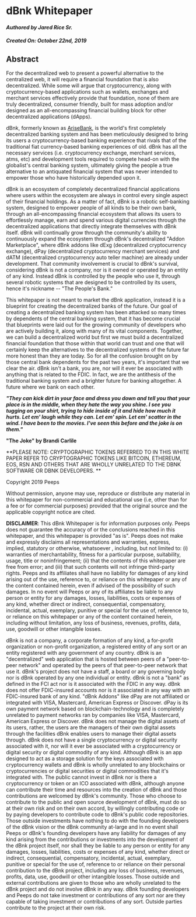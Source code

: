 # dBnk Whitepaper
#### ***Authored by Jared Rice Sr.***
#### ***Created On: October 22nd, 2019***

## Abstract
For the decentralized web to present a powerful alternative to the centralized web, it will require a financial foundation that is also decentralized. While some will argue that cryptocurrency, along with cryptocurrency-based applications such as wallets, exchanges and merchant services effectively provide that foundation, none of them are truly decentralized, consumer friendly, built for mass adoption and/or designed as an all-encompassing financial building block for other decentralized applications (dApps).

dBnk, formerly known as [AriseBank](https://github.com/arisebank), is the world's first completely decentralized banking system and has been meticulously designed to bring its users a cryptocurrency-based banking experience that rivals that of the traditional fiat currency-based banking experiences of old. dBnk has all the necessary services (i.e. cryptocurrency exchange, merchant services, atms, etc) and development tools required to compete head-on with the globalist's central banking system, ultimately giving the people a true alternative to an antiquated financial system that was never intended to empower those who have historically depended upon it. 

dBnk is an ecosystem of completely decentralized financial applications where users within the ecosystem are always in control every single aspect of their financial holdings. As a matter of fact, dBnk is a robotic self-banking system, designed to empower people of all kinds to be their own bank, through an all-encompassing financial ecosystem that allows its users to effortlessly manage, earn and spend various digital currencies through the decentralized applications that directly integrate themselves with dBnk itself. dBnk will continually grow through the community's ability to continuously expand the ecosystem through dBnk's decentralized "Addon Marketplace", where dBnk addons like dExg (decentralized cryptocurrency exchange), dPay (decentralized cryptocurrency merchant services) and dATM (decentralized cryptocurrency auto teller machine) are already under development. That community involvement is crucial to dBnk's survival, considering dBnk is not a company, nor is it owned or operated by an entity of any kind. Instead dBnk is controlled by the people who use it, through several robotic systems that are designed to be controlled by its users, hence it's nickname -- "The People's Bank."

This whitepaper is not meant to market the dBnk application, instead it is a blueprint for creating the decentralized banks of the future. Our goal of creating a decentralized banking system has been attacked so many times by dependents of the central banking system, that it has become crucial that blueprints were laid out for the growing community of developers who are actively building it, along with many of its vital components. Together, we can build a decentralized world but first we must build a decentralized financial foundation that those within that world can trust and one that will certainly keep the alternatives to the decentralized systems of the future far more honest than they are today. So for all the confusion brought on by those central bank dependents for the past two years, it's important that we clear the air. dBnk isn't a bank, you are, nor will it ever be associated with anything that is related to the FDIC. In fact, we are the antithesis of the traditional banking system and a brighter future for banking altogether. A future where we bank on each other.

***"They can kick dirt in your face and dress you down and tell you that your place is in the middle, when they hate the way you shine. I see you tugging on your shirt, trying to hide inside of it and hide how much it hurts. Let em' laugh while they can. Let em' spin. Let em' scatter in the wind. I have been to the movies. I've seen this before and the joke is on them."***

**"The Joke" by Brandi Carlile**

**PLEASE NOTE: CRYPTOGRAPHIC TOKENS REFERRED TO IN THIS WHITE PAPER REFER TO CRYPTOGRAPHIC TOKENS LIKE BITCOIN, ETHEREUM, EOS, RSN AND OTHERS THAT ARE WHOLLY UNRELATED TO THE DBNK SOFTWARE OR DBNK DEVELOPERS. **

Copyright 2019 Peeps

Without permission, anyone may use, reproduce or distribute any material in this whitepaper for non-commercial and educational use (i.e, other than for a fee or for commercial purposes) provided that the original source and the applicable copyright notice are cited. 

**DISCLAIMER**: This dBnk Whitepaper is for information purposes only. Peeps does not guarantee the accuracy  of or the conclusions reached in this whitepaper, and this whitepaper is provided "as is". Peeps does not make and expressly disclaims all representations and warranties, express, implied, statutory or otherwise, whatsoever , including, but not limited to: (i) warranties of merchantability, fitness for a particular purpose, suitability, usage, title or noninfringement; (ii) that the contents of this whitepaper are free from error; and (iii) that such contents will not infringe third-party rights. Peeps and its affiliates shall have no liability for damages of any kind arising out of the use, reference to, or reliance on this whitepaper or any of the content contained herein, even if advised of the possibility of such damages. In no event will Peeps or any of its affiliates be liable to any person or entity for any damages, losses, liabilities, costs or expenses of any kind, whether direct or indirect, consequential, compensatory, incidental, actual, exemplary, punitive or special for the use of, reference to, or reliance on this whitepaper or any of the content contained herein, including without limitation, any loss of business, revenues, profits, data, use, goodwill or other intangible losses.

dBnk is not a company, a corporate formation of any kind, a for-profit organization or non-profit organization, a registered entity of any sort or an entity registered with any government of any country. dBnk is an "decentralized" web application that is hosted between peers of a "peer-to-peer network" and operated by the peers of that peer-to-peer network that use it. dBnk's project does not have a staff, a board or any governing body nor is dBnk operated by any one individual or entity. dBnk is not a "bank" as defined in the FCI act nor is it associated with the FDIC in any way. dBnk does not offer FDIC-insured accounts nor is it associated in any way with an FDIC-insured bank of any kind. "dBnk Addons" like dPay are not affiliated or integrated with VISA, Mastercard, American Express or Discover. dPay is its own payment network based on blockchain-technology and is completely unrelated to payment networks ran by companies like VISA, Mastercard, American Express or Discover. dBnk does not manage the digital assets of its users, rather, the users are the managers of their own digital assets through the facilities dBnk enables users to manage their digital assets through. dBnk does not have a single cryptocurrency or digital security associated with it, nor will it ever be associated with a cryptocurrency or digital security or digital commodity of any kind. Although dBnk is an app designed to act as a storage solution for the keys associated with cryptocurrency wallets and dBnk is wholly unrelated to any blockchains or cryptocurrencies or digital securities or digital commodities that it's integrated with. The public cannot invest in dBnk nor is there a cryptocurrency or token or an ICO associated with dBnk, although anyone can contribute their time and resources into the creation of dBnk and those contributions are welcomed by dBnk's community. Those who choose to contribute to the public and open source development of dBnk, must do so at their own risk and on their own accord, by willingly contributing code or by paying developers to contribute code to dBnk's public code repositories. Those outside investments have nothing to do with the founding developers of the dBnk vision or the dBnk community at-large and in no event shall Peeps or dBnk's founding developers have any liability for damages of any kind arising from the contributions or investments into the development of the dBnk project itself, nor shall they be liable to any person or entity for any damages, losses, liabilities, costs or expenses of any kind, whether direct or indirect, consequential, compensatory, incidental, actual, exemplary, punitive or special for the use of, reference to or reliance on their personal contribution to the dBnk project, including any loss of business, revenues, profits, data, use, goodwill or other intangible losses. Those outside and external contributions  are given to those who are wholly unrelated to the dBnk project and do not involve dBnk in any way. dBnk founding developers and Peeps do not take investment or contributions of any sort nor are they capable of taking investment or contributions of any sort. Outside parties contribute to the project at their own risk.
